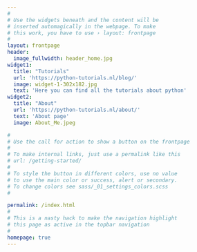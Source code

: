 ```yaml
---
#
# Use the widgets beneath and the content will be
# inserted automagically in the webpage. To make
# this work, you have to use › layout: frontpage
#
layout: frontpage
header:
  image_fullwidth: header_home.jpg
widget1:
  title: "Tutorials"
  url: 'https://python-tutorials.nl/blog/'
  image: widget-1-302x182.jpg
  text: 'Here you can find all the tutorials about python'
widget2:
  title: "About"
  url: 'https://python-tutorials.nl/about/'
  text: 'About page'
  image: About_Me.jpeg

#
# Use the call for action to show a button on the frontpage
#
# To make internal links, just use a permalink like this
# url: /getting-started/
#
# To style the button in different colors, use no value
# to use the main color or success, alert or secondary.
# To change colors see sass/_01_settings_colors.scss
#

permalink: /index.html
#
# This is a nasty hack to make the navigation highlight
# this page as active in the topbar navigation
#
homepage: true
---
```



